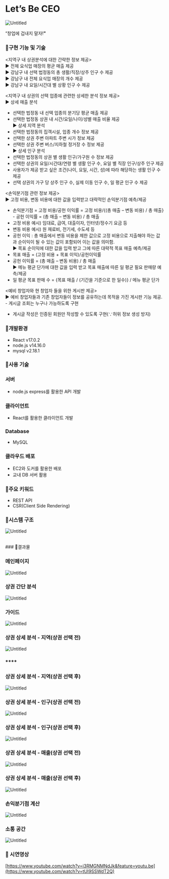 # Let’s Be CEO

![Untitled](https://s3-us-west-2.amazonaws.com/secure.notion-static.com/2474b4e1-525b-4154-8e67-395d07ae1e9a/Untitled.png)

“창업에 겁내지 말자!**"**

### 📣구현 기능 및 기술

<지역구 내 상권분석에 대한 간략한 정보 제공><br/>
▶ 전체 요식업 매장의 평균 매출 제공<br/>
▶ 강남구 내 선택 법정동의 총 생활/직장/상주 인구 수 제공<br/>
▶ 강남구 내 전체 요식업 매장의 개수 제공<br/>
▶ 강남구 내 요일/시간대 별 상황 인구 수 제공<br/>

<지역구 내 상권의 선택 업종에 관련한 상세한 분석 정보 제공><br/>
▶ 상세 매출 분석
- 선택한 법정동 내 선택 업종의 분기당 평균 매출 제공
- 선택한 법정동 상권 내 시간/요일/나이/성별 매출 비율 제공<br/>
▶ 상세 지역 분석
- 선택한 법정동의 집객시설, 업종 개수 정보 제공
- 선택한 상권 주변 아파트 주변 시가 정보 제공
- 선택한 상권 주변 버스/지하철 정거장 수 정보 제공<br/>
▶ 상세 인구 분석
- 선택한 법정동의 상권 별 생활 인구/가구원 수 정보 제공
- 선택한 상권의 요일/시간대/연령 별 생활 인구 수, 요일 별 직장 인구/상주 인구 제공
- 사용자가 제공 받고 싶은 조건(나이, 요일, 시간, 성)에 따라 해당하는 생활 인구 수 제공
- 선택 상권의 가구 당 상주 인구 수, 실제 이동 인구 수, 일 평균 인구 수 제공<br/>

<손익분기점 관련 정보 제공><br/>
▶ 고정 비용, 변동 비용에 대한 값을 입력받고 대략적인 손익분기점 예측/제공
- 손익분기점 = 고정 비용/공헌 이익률 = 고정 비용/{(총 매출 – 변동 비용) / 총 매출} - 공헌 이익률 = (총 매출 – 변동 비용) / 총 매출
- 고정 비용 예시) 임대료, 급여, 대출이자, 인터넷/정수기 요금 등
- 변동 비용 예시) 원 재료비, 전기세, 수도세 등
- 공헌 이익 : 총 매출에서 변동 비용을 제한 값으로 고정 비용으로 지출해야 하는 값과
순이익이 될 수 있는 값이 포함되어 이는 값을 의미함.<br/> 
▶ 목표 순이익에 대한 값을 입력 받고 그에 따른 대략적 목표 매출 예측/제공
- 목표 매출 = (고정 비용 + 목표 이익)/공헌이익률
- 공헌 이익률 = (총 매출 – 변동 비용) / 총 매출<br/>
▶ 메뉴 평균 단가에 대한 값을 입력 받고 목표 매출에 따른 일 평균 필요 판매량 예측/제공
- 일 평균 목표 판매 수 = {목표 매출 / (기간을 기준으로 한 일수)} / 메뉴 평균 단가 <br/>

<예비 창업자와 현 창업자 들을 위한 게시판 제공><br/>
▶ 예비 창업자들과 기존 창업자들이 정보를 공유하는데 목적을 가진 게시판 기능 제공. - 게시글 조회는 누구나 가능하도록 구현
- 게시글 작성은 인증된 회원만 작성할 수 있도록 구현(∵허위 정보 생성 방지)<br/>

### 📣개발환경

- React  v17.0.2
- node.js v14.16.0
- mysql v2.18.1

### 📣사용 기술

### 서버

- node.js express를 활용한 API 개발

### 클라이언트

- React를 활용한 클라이언트 개발

### Database

- MySQL

### 클라우드 배포

- EC2와 도커를 활용한 배포
- 교내 DB 서버 활용

### 📣주요 키워드

- REST API
- CSR(Client Side Rendering)

### 📣시스템 구조

![Untitled](https://s3-us-west-2.amazonaws.com/secure.notion-static.com/4f3f0edc-8ebd-4aea-b180-6e77cd61dd64/Untitled.png)

<br>
### 📣결과물

### 메인페이지

![Untitled](https://s3-us-west-2.amazonaws.com/secure.notion-static.com/b65c627a-f5ef-4e97-b9c5-a63696d3456b/Untitled.png)

### **상권 간단 분석**

![Untitled](https://s3-us-west-2.amazonaws.com/secure.notion-static.com/ff781fc4-0b27-46a5-9fe3-a2f33605affa/Untitled.png)

### **가이드**

![Untitled](https://s3-us-west-2.amazonaws.com/secure.notion-static.com/27f366a1-428f-4676-a638-9702d77c4e53/Untitled.png)

### **상권 상세 분석 - 지역(상권 선택 전)**

![Untitled](https://s3-us-west-2.amazonaws.com/secure.notion-static.com/58c9cc2c-7c6e-4fa0-bea9-a930ddacedb9/Untitled.png)

### ****

### 상권 상세 분석 - 지역(상권 선택 후)

![Untitled](https://s3-us-west-2.amazonaws.com/secure.notion-static.com/ce6c02be-d48b-498f-8b15-6c3126d24227/Untitled.png)

### **상권 상세 분석 - 인구(상권 선택 전)**

![Untitled](https://s3-us-west-2.amazonaws.com/secure.notion-static.com/9460a806-94cc-466b-a0ca-172501522e32/Untitled.png)

### **상권 상세 분석 - 인구(상권 선택 후)**

![Untitled](https://s3-us-west-2.amazonaws.com/secure.notion-static.com/2c84347b-640c-446d-b0a7-f14b8ff6ecdf/Untitled.png)

### **상권 상세 분석 - 매출(상권 선택 전)**

![Untitled](https://s3-us-west-2.amazonaws.com/secure.notion-static.com/e5977e30-f583-426d-ba69-05342f992b35/Untitled.png)

### **상권 상세 분석 - 매출(상권 선택 후)**

![Untitled](https://s3-us-west-2.amazonaws.com/secure.notion-static.com/16ed11c5-2006-4060-b597-a8992143b418/Untitled.png)

### **손익분기점 계산**

![Untitled](https://s3-us-west-2.amazonaws.com/secure.notion-static.com/27b08814-33eb-40ef-b42a-ec3871b8473b/Untitled.png)

### 소통 공간

![Untitled](https://s3-us-west-2.amazonaws.com/secure.notion-static.com/534ea646-8e54-4f8c-adfc-42f3a3f08bd6/Untitled.png)

### 📣 시연영상

[https://www.youtube.com/watch?v=i3RMGNMNdJk&feature=youtu.be](https://www.youtube.com/watch?v=tUI9SSWdT2Q)

<br>
